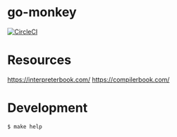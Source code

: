 # go-monkey

[![CircleCI](https://circleci.com/gh/kenju/go-monkey.svg?style=svg)](https://circleci.com/gh/kenju/go-monkey)

# Resources

https://interpreterbook.com/
https://compilerbook.com/

# Development

```bash
$ make help
```
